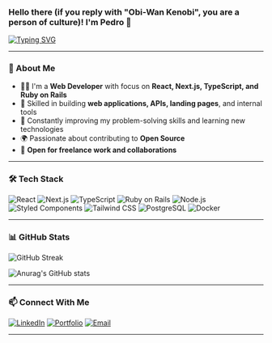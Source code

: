 ### Hello there (if you reply with "Obi-Wan Kenobi", you are a person of culture)! I'm Pedro 👋

[![Typing SVG](https://readme-typing-svg.demolab.com?font=Fira+Code&duration=4000&pause=1000&color=F7F7F7&center=false&width=500&lines=Full-Stack+Developer;React%2FNext.js;Open-Source+Contributor;Always+learning+and+building)](https://git.io/typing-svg)

---

### 🚀 About Me

- 👨‍💻 I'm a **Web Developer** with focus on **React, Next.js, TypeScript, and Ruby on Rails**
- 🧰 Skilled in building **web applications, APIs, landing pages**, and internal tools
- 🌱 Constantly improving my problem-solving skills and learning new technologies
- 🌍 Passionate about contributing to **Open Source**
- 💼 **Open for freelance work and collaborations**

---

### 🛠️ Tech Stack

![React](https://img.shields.io/badge/React-%2361DAFB?style=flat&logo=react&logoColor=white)
![Next.js](https://img.shields.io/badge/Next.js-%23000000?style=flat&logo=next.js&logoColor=white)
![TypeScript](https://img.shields.io/badge/TypeScript-%233178C6?style=flat&logo=typescript&logoColor=white)
![Ruby on Rails](https://img.shields.io/badge/Ruby_on_Rails-%23CC0000?style=flat&logo=ruby-on-rails&logoColor=white)
![Node.js](https://img.shields.io/badge/Node.js-%23339933?style=flat&logo=node.js&logoColor=white)
![Styled Components](https://img.shields.io/badge/Styled%20Components-%23DB7093?style=flat&logo=styled-components&logoColor=white)
![Tailwind CSS](https://img.shields.io/badge/Tailwind_CSS-%2338B2AC?style=flat&logo=tailwind-css&logoColor=white)
![PostgreSQL](https://img.shields.io/badge/PostgreSQL-%23336791?style=flat&logo=postgresql&logoColor=white)
![Docker](https://img.shields.io/badge/Docker-%232496ED?style=flat&logo=docker&logoColor=white)

---

### 📊 GitHub Stats

![GitHub Streak](https://streak-stats.demolab.com?user=Phomhado&theme=dark)

![Anurag's GitHub stats](https://github-readme-stats.vercel.app/api?username=Phomhado&show_icons=true&theme=tokyonight)

---

### 📫 Connect With Me

[![LinkedIn](https://img.shields.io/badge/LinkedIn-%230077B5?style=flat&logo=linkedin&logoColor=white)](https://www.linkedin.com/in/pedro-henrique-de-oliveira-b4b984239/)
[![Portfolio](https://img.shields.io/badge/Portfolio-%23000000?style=flat&logo=vercel&logoColor=white)](https://portfolio-updated-gray.vercel.app)
[![Email](https://img.shields.io/badge/Email-%23D14836?style=flat&logo=gmail&logoColor=white)](mailto:pedro.he.oli10@gmail.com)

---
